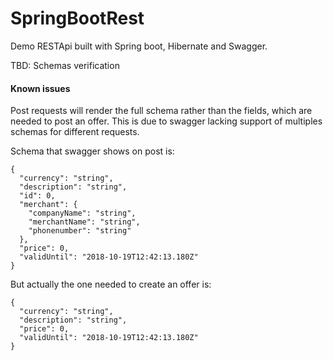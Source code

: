 # SpringBootRest

Demo RESTApi built with Spring boot, Hibernate and Swagger.

TBD: Schemas verification

#### Known issues 

Post requests will render the full schema rather than the fields, which are needed to post an offer.
This is due to swagger lacking support of multiples schemas for different requests.

Schema that swagger shows on post is:
```$xslt
{
  "currency": "string",
  "description": "string",
  "id": 0,
  "merchant": {
    "companyName": "string",
    "merchantName": "string",
    "phonenumber": "string"
  },
  "price": 0,
  "validUntil": "2018-10-19T12:42:13.180Z"
}
```

But actually the one needed to create an offer is:

```$xslt
{
  "currency": "string",
  "description": "string",
  "price": 0,
  "validUntil": "2018-10-19T12:42:13.180Z"
}
```
